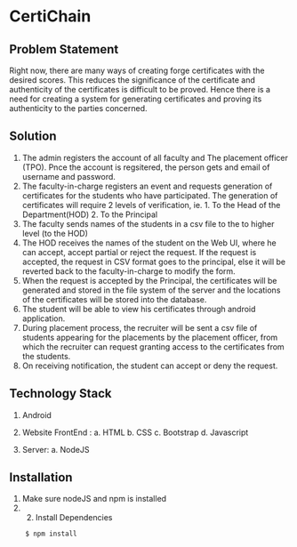 # CertiChain

## Problem Statement
Right now, there are many ways of creating forge certificates with the desired scores. This reduces the significance of the certificate and authenticity of the certificates is difficult to be proved. Hence there is a need for creating a system for generating certificates and proving its authenticity to the parties concerned.

## Solution
1. The admin registers the account of all faculty and The placement officer (TPO). Pnce the account is regsitered, the person gets and email of username and password.
2. The faculty-in-charge registers an event and requests generation of certificates for the students who have participated. The generation of certificates will require 2 levels of verification, ie. 1. To the Head of the Department(HOD) 2. To the Principal
3. The faculty sends names of the students in a csv file to the to higher level (to the HOD)
4. The HOD receives the names of the student on the Web UI, where he can accept, accept partial or reject the request. If the request is accepted, the request in CSV format goes to the principal, else it will be reverted back to the faculty-in-charge to modify the form.
5. When the request is accepted by the Principal, the certificates will be generated and stored in the file system of the server and the locations of the certificates will be stored into the database.
6. The student will be able to view his certificates through android application.
7. During placement process, the recruiter will be sent a csv file of students appearing for the placements by the placement officer, from which the recruiter can request granting access to the certificates from the students.
8. On receiving notification, the student can accept or deny the request.

## Technology Stack
1. Android
2. Website FrontEnd : 
  a. HTML
  b. CSS
  c. Bootstrap
  d. Javascript
  
3. Server:
  a. NodeJS
  
## Installation
1.  Make sure nodeJS and npm is installed
2.  2. Install Dependencies
```
	$ npm install
```
